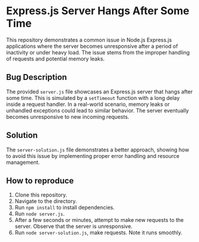# Express.js Server Hangs After Some Time

This repository demonstrates a common issue in Node.js Express.js applications where the server becomes unresponsive after a period of inactivity or under heavy load. The issue stems from the improper handling of requests and potential memory leaks.

## Bug Description

The provided `server.js` file showcases an Express.js server that hangs after some time.  This is simulated by a `setTimeout` function with a long delay inside a request handler. In a real-world scenario, memory leaks or unhandled exceptions could lead to similar behavior.  The server eventually becomes unresponsive to new incoming requests.

## Solution

The `server-solution.js` file demonstrates a better approach, showing how to avoid this issue by implementing proper error handling and resource management.

## How to reproduce

1. Clone this repository.
2. Navigate to the directory.
3. Run `npm install` to install dependencies.
4. Run `node server.js`.
5. After a few seconds or minutes, attempt to make new requests to the server.  Observe that the server is unresponsive.
6. Run `node server-solution.js`, make requests. Note it runs smoothly.